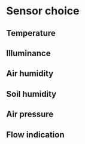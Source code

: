 # Sensor choice
## Temperature
## Illuminance
## Air humidity
## Soil humidity
## Air pressure
## Flow indication
